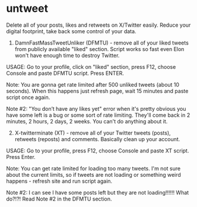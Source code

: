 # untweet
Delete all of your posts, likes and retweets on X/Twitter easily. Reduce your digital footprint, take back some control of your data.

1. DamnFastMassTweetUnliker (DFMTU) - remove all of your liked tweets from publicly available "liked" section. Script works so fast even Elon won't have enough time to destroy Twitter.

USAGE: Go to your profile, click on "liked" section, press F12, choose Console and paste DFMTU script. Press ENTER.

Note: You are gonna get rate limited after 500 unliked tweets (about 10 seconds). When this happens just refresh page, wait 15 minutes and paste script once again.

Note #2: "You don’t have any likes yet" error when it's pretty obvious you have some left is a bug or some sort of rate limiting. They'll come back in 2 minutes, 2 hours, 2 days, 2 weeks. You can't do anything about it. 

2. X-twitterminate (XT) - remove all of your Twitter tweets (posts), retweets (reposts) and comments. Basically clean up your account.

USAGE: Go to your profile, press F12, choose Console and paste XT script. Press Enter.

Note: You can get rate limited for loading too many tweets. I'm not sure about the current limits, so if tweets are not loading or something weird happens - refresh site and run script again.

Note #2: I can see I have some posts left but they are not loading!!!!!! What do?!?! Read Note #2 in the DFMTU section.
